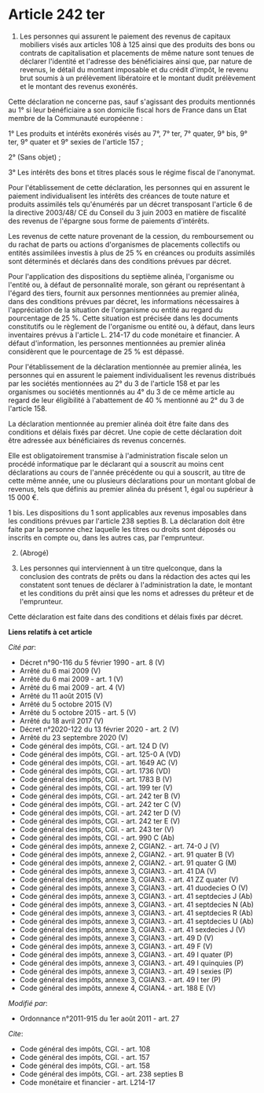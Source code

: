 # Article 242 ter

1. Les personnes qui assurent le paiement des revenus de capitaux mobiliers visés aux articles 108 à 125 ainsi que des
produits des bons ou contrats de capitalisation et placements de même nature sont tenues de déclarer l'identité et l'adresse
des bénéficiaires ainsi que, par nature de revenus, le détail du montant imposable et du crédit d'impôt, le revenu brut
soumis à un prélèvement libératoire et le montant dudit prélèvement et le montant des revenus exonérés. 

Cette déclaration ne concerne pas, sauf s'agissant des produits mentionnés au 1° si leur bénéficiaire a son domicile fiscal
hors de France dans un Etat membre de la Communauté européenne : 

1° Les produits et intérêts exonérés visés au 7°, 7° ter, 7° quater, 9° bis, 9° ter, 9° quater et 9° sexies de l'article
157 ; 

2° (Sans objet) ; 

3° Les intérêts des bons et titres placés sous le régime fiscal de l'anonymat. 

Pour l'établissement de cette déclaration, les personnes qui en assurent le paiement individualisent les intérêts des
créances de toute nature et produits assimilés tels qu'énumérés par un décret transposant l'article 6 de la directive
2003/48/ CE du Conseil du 3 juin 2003 en matière de fiscalité des revenus de l'épargne sous forme de paiements d'intérêts. 

Les revenus de cette nature provenant de la cession, du remboursement ou du rachat de parts ou actions d'organismes de
placements collectifs ou entités assimilées investis à plus de 25 % en créances ou produits assimilés sont déterminés et
déclarés dans des conditions prévues par décret. 

Pour l'application des dispositions du septième alinéa, l'organisme ou l'entité ou, à défaut de personnalité morale, son
gérant ou représentant à l'égard des tiers, fournit aux personnes mentionnées au premier alinéa, dans des conditions prévues
par décret, les informations nécessaires à l'appréciation de la situation de l'organisme ou entité au regard du pourcentage
de 25 %. Cette situation est précisée dans les documents constitutifs ou le règlement de l'organisme ou entité ou, à défaut,
dans leurs inventaires prévus à l'article L. 214-17 du code monétaire et financier. A défaut d'information, les personnes
mentionnées au premier alinéa considèrent que le pourcentage de 25 % est dépassé. 

Pour l'établissement de la déclaration mentionnée au premier alinéa, les personnes qui en assurent le paiement
individualisent les revenus distribués par les sociétés mentionnées au 2° du 3 de l'article 158 et par les organismes ou
sociétés mentionnés au 4° du 3 de ce même article au regard de leur éligibilité à l'abattement de 40 % mentionné au 2° du 3
de l'article 158. 

La déclaration mentionnée au premier alinéa doit être faite dans des conditions et délais fixés par décret. Une copie de
cette déclaration doit être adressée aux bénéficiaires ds revenus concernés. 

Elle est obligatoirement transmise à l'administration fiscale selon un procédé informatique par le déclarant qui a souscrit
au moins cent déclarations au cours de l'année précédente ou qui a souscrit, au titre de cette même année, une ou plusieurs
déclarations pour un montant global de revenus, tels que définis au premier alinéa du présent 1, égal ou supérieur à 15 000
€. 

1 bis. Les dispositions du 1 sont applicables aux revenus imposables dans les conditions prévues par l'article 238 septies B.
La déclaration doit être faite par la personne chez laquelle les titres ou droits sont déposés ou inscrits en compte ou, dans
les autres cas, par l'emprunteur. 

2. (Abrogé) 

3. Les personnes qui interviennent à un titre quelconque, dans la conclusion des contrats de prêts ou dans la rédaction des
actes qui les constatent sont tenues de déclarer à l'administration la date, le montant et les conditions du prêt ainsi que
les noms et adresses du prêteur et de l'emprunteur. 

Cette déclaration est faite dans des conditions et délais fixés par décret.

**Liens relatifs à cet article**

_Cité par_:

  - Décret n°90-116 du 5 février 1990 - art. 8 (V)
  - Arrêté du 6 mai 2009 (V)
  - Arrêté du 6 mai 2009 - art. 1 (V)
  - Arrêté du 6 mai 2009 - art. 4 (V)
  - Arrêté du 11 août 2015 (V)
  - Arrêté du 5 octobre 2015 (V)
  - Arrêté du 5 octobre 2015 - art. 5 (V)
  - Arrêté du 18 avril 2017 (V)
  - Décret n°2020-122 du 13 février 2020 - art. 2 (V)
  - Arrêté du 23 septembre 2020 (V)
  - Code général des impôts, CGI. - art. 124 D (V)
  - Code général des impôts, CGI. - art. 125-0 A (VD)
  - Code général des impôts, CGI. - art. 1649 AC (V)
  - Code général des impôts, CGI. - art. 1736 (VD)
  - Code général des impôts, CGI. - art. 1783 B (V)
  - Code général des impôts, CGI. - art. 199 ter (V)
  - Code général des impôts, CGI. - art. 242 ter B (V)
  - Code général des impôts, CGI. - art. 242 ter C (V)
  - Code général des impôts, CGI. - art. 242 ter D (V)
  - Code général des impôts, CGI. - art. 242 ter E (V)
  - Code général des impôts, CGI. - art. 243 ter (V)
  - Code général des impôts, CGI. - art. 990 C (Ab)
  - Code général des impôts, annexe 2, CGIAN2. - art. 74-0 J (V)
  - Code général des impôts, annexe 2, CGIAN2. - art. 91 quater B (V)
  - Code général des impôts, annexe 2, CGIAN2. - art. 91 quater G (M)
  - Code général des impôts, annexe 3, CGIAN3. - art. 41 DA (V)
  - Code général des impôts, annexe 3, CGIAN3. - art. 41 ZZ quater (V)
  - Code général des impôts, annexe 3, CGIAN3. - art. 41 duodecies O (V)
  - Code général des impôts, annexe 3, CGIAN3. - art. 41 septdecies J (Ab)
  - Code général des impôts, annexe 3, CGIAN3. - art. 41 septdecies N (Ab)
  - Code général des impôts, annexe 3, CGIAN3. - art. 41 septdecies R (Ab)
  - Code général des impôts, annexe 3, CGIAN3. - art. 41 septdecies U (Ab)
  - Code général des impôts, annexe 3, CGIAN3. - art. 41 sexdecies J (V)
  - Code général des impôts, annexe 3, CGIAN3. - art. 49 D (V)
  - Code général des impôts, annexe 3, CGIAN3. - art. 49 F (V)
  - Code général des impôts, annexe 3, CGIAN3. - art. 49 I quater (P)
  - Code général des impôts, annexe 3, CGIAN3. - art. 49 I quinquies (P)
  - Code général des impôts, annexe 3, CGIAN3. - art. 49 I sexies (P)
  - Code général des impôts, annexe 3, CGIAN3. - art. 49 I ter (P)
  - Code général des impôts, annexe 4, CGIAN4. - art. 188 E (V)

_Modifié par_:

  - Ordonnance n°2011-915 du 1er août 2011 - art. 27

_Cite_:

  - Code général des impôts, CGI. - art. 108
  - Code général des impôts, CGI. - art. 157
  - Code général des impôts, CGI. - art. 158
  - Code général des impôts, CGI. - art. 238 septies B
  - Code monétaire et financier - art. L214-17
